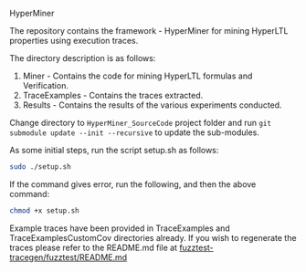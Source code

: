 HyperMiner

The repository contains the framework - HyperMiner for mining HyperLTL properties using execution traces. 

The directory description is as follows: 
  1. Miner - Contains the code for mining HyperLTL formulas and Verification.
  2. TraceExamples - Contains the traces extracted.
  3. Results - Contains the results of the various experiments conducted.
  
Change directory to `HyperMiner_SourceCode` project folder and run `git submodule update --init --recursive` to update the sub-modules.

As some initial steps, run the script setup.sh as follows: 
  ```bash
  sudo ./setup.sh
  ```
If the command gives error, run the following, and then the above command:
```bash
chmod +x setup.sh
  ```

Example traces have been provided in TraceExamples and TraceExamplesCustomCov directories already. If you wish to regenerate the traces please refer to the README.md file at [fuzztest-tracegen/fuzztest/README.md](https://github.com/skmuduli92/fuzztest-tracegen/blob/4a40435cd49e7e5820bd29ccf102c37fc63f4520/fuzztest/README.md)
